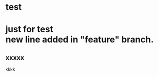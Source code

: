 test
====
just for test  
new line added in "feature" branch.
=======
xxxxx
--------------------



kkkk
